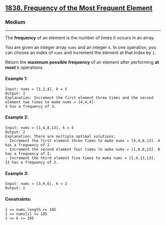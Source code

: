 [1838. Frequency of the Most Frequent Element](https://leetcode.com/problems/frequency-of-the-most-frequent-element/description/)
---------------------------------------------------------------------------------------------------------------------------------------------

### Medium
---------------------------------------------------------------------------------------------------------------------------------------------

The **frequency** of an element is the number of times it occurs in an array.

You are given an integer array `nums` and an integer `k`. In one operation, you can choose an index of `nums` and increment the element at that index by `1`.

Return the **maximum possible frequency** of an element after performing **at most** k operations.

#### Example 1:
```
Input: nums = [1,2,4], k = 5
Output: 3
Explanation: Increment the first element three times and the second element two times to make nums = [4,4,4].
4 has a frequency of 3.
```
#### Example 2:
```
Input: nums = [1,4,8,13], k = 5
Output: 2
Explanation: There are multiple optimal solutions:
- Increment the first element three times to make nums = [4,4,8,13]. 4 has a frequency of 2.
- Increment the second element four times to make nums = [1,8,8,13]. 8 has a frequency of 2.
- Increment the third element five times to make nums = [1,4,13,13]. 13 has a frequency of 2.
```
#### Example 3:
```
Input: nums = [3,9,6], k = 2
Output: 1
```
#### Constraints:
```
1 <= nums.length <= 105
1 <= nums[i] <= 105
1 <= k <= 105
```
